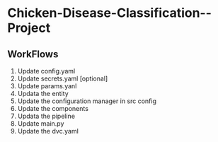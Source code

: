 # Chicken-Disease-Classification--Project

## WorkFlows

1. Update config.yaml
2. Update secrets.yaml [optional]
3. Update params.yanl
4. Updata the entity
5. Update the configuration manager in src config
6. Update the components
7. Updata the pipeline
8. Update main.py
9. Update the dvc.yaml